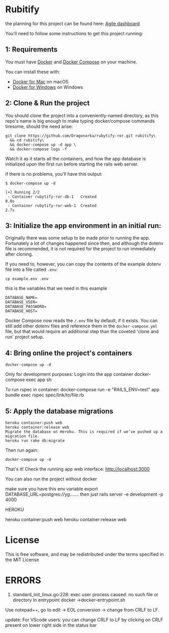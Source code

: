 
# Rubitify

the planning for this project can be found here: [Agile dashboard](https://trello.com/b/sBHnCLEI/rubytify)

You'll need to follow some instructions to get this project running:

## 1: Requirements

You must have [Docker](https://docs.docker.com/) and
[Docker Compose](https://docs.docker.com/compose/) on your machine.

You can install these with:
  * [Docker for Mac](https://docs.docker.com/docker-for-mac/) on macOS
  * [Docker for Windows](https://docs.docker.com/docker-for-windows) on Windows

## 2: Clone & Run the project

You should clone the project into a conveniently-named directory, as this repo's name is big enough
to make typing docker/compose commands tiresome, should the need arise:

```
git clone https://github.com/Dragonarka/rubytify-ror.git rubitify\
  && cd rubitify\
  && docker-compose up -d app \
  && docker-compose logs -f
```

Watch it as it starts all the containers, and how the app database is initialized upon the first run
before starting the rails web server.

if there is no problems, you'll have this output:
```
$ docker-compose up -d

[+] Running 2/2
 - Container rubytify-ror-db-1   Created                                                                   0.0s 
 - Container rubytify-ror-web-1  Created                                                                   2.7s
```
## 3: Initialize the app environment in an initial run:

Originally there was some setup to be made prior to running the app. Fortunately a lot of changes
happened since then, and although the dotenv file is recommended, it is not required for the project
to run immediately after cloning.

If you need to, however, you can copy the contents of the example dotenv file into a file
called `.env`:

```
cp example.env .env
```
this is the variables that we need in this example
```
DATABASE_NAME=
DATABASE_USER=
DATABASE_PASSWORD=
DATABASE_HOST=
```
Docker Compose now reads the `/.env` file by default, if it exists. You can still add other dotenv
files and reference them in the `docker-compose.yml` file, but that would require an additional step
than the coveted 'clone and run' project setup.

## 4: Bring online the project's containers

```
docker-compose up -d
```

Only for development purposes: 
Login into the app container
docker-compose exec app sh

To run rspec in container:
docker-compose run -e "RAILS_ENV=test" app bundle exec rspec spec/link/to/file.rb


## 5: Apply the database migrations
```
heroku container:push web
heroku container:release web
Migrate the database on Heroku. This is required if we’ve pushed up a migration file.
heroku run rake db:migrate
```

Then run again:
```
docker-compose up -d
```

That's it! Check the running app web interface: [http://localhost:3000](http://localhost:3000)

You can also run the project without docker

make sure you have this env variable
export DATABASE_URL=postgres://yg.......
 then just
  rails server -e development -p 4000

HEROKU

heroku container:push web
heroku container:release web


# License

This is free software, and may be redistributed under the terms specified in the MIT License


# ERRORS

1. standard_init_linux.go:228: exec user process caused: no such file or directory
In entrypoint docker ->docker-entrypoint.sh

Use notepad++, go to edit -> EOL conversion -> change from CRLF to LF.

update: For VScode users: you can change CRLF to LF by clicking on CRLF present on lower right side in the status bar



